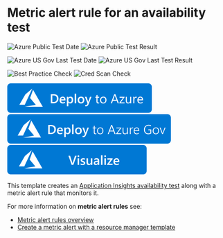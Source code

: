 # Metric alert rule for an availability test

![Azure Public Test Date](https://azurequickstartsservice.blob.core.windows.net/badges/101-monitoring-webtest-metric-alert/PublicLastTestDate.svg)
![Azure Public Test Result](https://azurequickstartsservice.blob.core.windows.net/badges/101-monitoring-webtest-metric-alert/PublicDeployment.svg)

![Azure US Gov Last Test Date](https://azurequickstartsservice.blob.core.windows.net/badges/101-monitoring-webtest-metric-alert/FairfaxLastTestDate.svg)
![Azure US Gov Last Test Result](https://azurequickstartsservice.blob.core.windows.net/badges/101-monitoring-webtest-metric-alert/FairfaxDeployment.svg)
    
![Best Practice Check](https://azurequickstartsservice.blob.core.windows.net/badges/101-monitoring-webtest-metric-alert/BestPracticeResult.svg)
![Cred Scan Check](https://azurequickstartsservice.blob.core.windows.net/badges/101-monitoring-webtest-metric-alert/CredScanResult.svg)

[![Deploy To Azure](https://raw.githubusercontent.com/Azure/azure-quickstart-templates/master/1-CONTRIBUTION-GUIDE/images/deploytoazure.svg?sanitize=true)](https://portal.azure.com/#create/Microsoft.Template/uri/https%3A%2F%2Fraw.githubusercontent.com%2FAzure%2Fazure-quickstart-templates%2Fmaster%2F101-monitoring-webtest-metric-alert%2Fazuredeploy.json)
[![Deploy To Azure US Gov](https://raw.githubusercontent.com/Azure/azure-quickstart-templates/master/1-CONTRIBUTION-GUIDE/images/deploytoazuregov.svg?sanitize=true)](https://portal.azure.us/#create/Microsoft.Template/uri/https%3A%2F%2Fraw.githubusercontent.com%2FAzure%2Fazure-quickstart-templates%2Fmaster%2F101-monitoring-webtest-metric-alert%2Fazuredeploy.json)
[![Visualize](https://raw.githubusercontent.com/Azure/azure-quickstart-templates/master/1-CONTRIBUTION-GUIDE/images/visualizebutton.svg?sanitize=true)](http://armviz.io/#/?load=https%3A%2F%2Fraw.githubusercontent.com%2FAzure%2Fazure-quickstart-templates%2Fmaster%2F101-monitoring-webtest-metric-alert%2Fazuredeploy.json
)

This template creates an [Application Insights availability test](https://docs.microsoft.com/azure/azure-monitor/app/monitor-web-app-availability) along with a metric alert rule that monitors it.

For more information on **metric alert rules** see:

- [Metric alert rules overview](https://docs.microsoft.com/en-us/azure/azure-monitor/platform/alerts-metric-overview)
- [Create a metric alert with a resource manager template](https://docs.microsoft.com/en-us/azure/azure-monitor/platform/alerts-metric-create-templates)